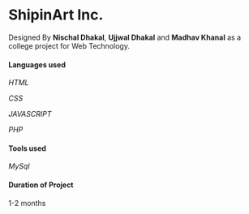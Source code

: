 # ShipinArt Inc.

Designed By **Nischal Dhakal**, **Ujjwal Dhakal** and **Madhav Khanal** as a college project for Web Technology.

#### Languages used

*HTML*

*CSS*

*JAVASCRIPT*

*PHP*

#### Tools used

*MySql*

#### Duration of Project

1-2 months
